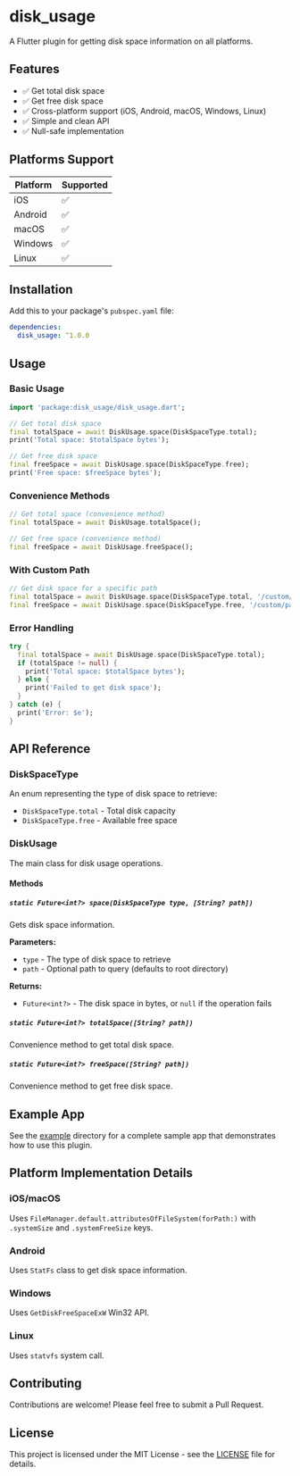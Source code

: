 # disk_usage

A Flutter plugin for getting disk space information on all platforms.

## Features

- ✅ Get total disk space
- ✅ Get free disk space
- ✅ Cross-platform support (iOS, Android, macOS, Windows, Linux)
- ✅ Simple and clean API
- ✅ Null-safe implementation

## Platforms Support

| Platform | Supported |
|----------|-----------|
| iOS      | ✅        |
| Android  | ✅        |
| macOS    | ✅        |
| Windows  | ✅        |
| Linux    | ✅        |

## Installation

Add this to your package's `pubspec.yaml` file:

```yaml
dependencies:
  disk_usage: ^1.0.0
```

## Usage

### Basic Usage

```dart
import 'package:disk_usage/disk_usage.dart';

// Get total disk space
final totalSpace = await DiskUsage.space(DiskSpaceType.total);
print('Total space: $totalSpace bytes');

// Get free disk space
final freeSpace = await DiskUsage.space(DiskSpaceType.free);
print('Free space: $freeSpace bytes');
```

### Convenience Methods

```dart
// Get total space (convenience method)
final totalSpace = await DiskUsage.totalSpace();

// Get free space (convenience method)
final freeSpace = await DiskUsage.freeSpace();
```

### With Custom Path

```dart
// Get disk space for a specific path
final totalSpace = await DiskUsage.space(DiskSpaceType.total, '/custom/path');
final freeSpace = await DiskUsage.space(DiskSpaceType.free, '/custom/path');
```

### Error Handling

```dart
try {
  final totalSpace = await DiskUsage.space(DiskSpaceType.total);
  if (totalSpace != null) {
    print('Total space: $totalSpace bytes');
  } else {
    print('Failed to get disk space');
  }
} catch (e) {
  print('Error: $e');
}
```

## API Reference

### DiskSpaceType

An enum representing the type of disk space to retrieve:

- `DiskSpaceType.total` - Total disk capacity
- `DiskSpaceType.free` - Available free space

### DiskUsage

The main class for disk usage operations.

#### Methods

##### `static Future<int?> space(DiskSpaceType type, [String? path])`

Gets disk space information.

**Parameters:**
- `type` - The type of disk space to retrieve
- `path` - Optional path to query (defaults to root directory)

**Returns:**
- `Future<int?>` - The disk space in bytes, or `null` if the operation fails

##### `static Future<int?> totalSpace([String? path])`

Convenience method to get total disk space.

##### `static Future<int?> freeSpace([String? path])`

Convenience method to get free disk space.

## Example App

See the [example](example/) directory for a complete sample app that demonstrates how to use this plugin.

## Platform Implementation Details

### iOS/macOS
Uses `FileManager.default.attributesOfFileSystem(forPath:)` with `.systemSize` and `.systemFreeSize` keys.

### Android
Uses `StatFs` class to get disk space information.

### Windows
Uses `GetDiskFreeSpaceExW` Win32 API.

### Linux
Uses `statvfs` system call.

## Contributing

Contributions are welcome! Please feel free to submit a Pull Request.

## License

This project is licensed under the MIT License - see the [LICENSE](LICENSE) file for details.